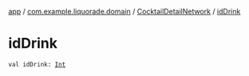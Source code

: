 [app](../../index.md) / [com.example.liquorade.domain](../index.md) / [CocktailDetailNetwork](index.md) / [idDrink](./id-drink.md)

# idDrink

`val idDrink: `[`Int`](https://kotlinlang.org/api/latest/jvm/stdlib/kotlin/-int/index.html)